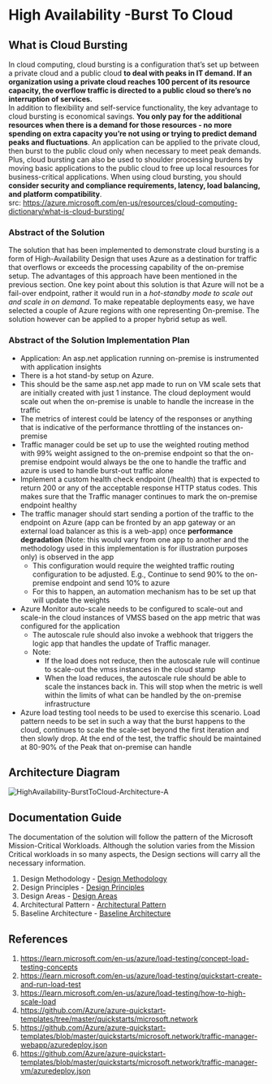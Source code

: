 # High Availability -Burst To Cloud

## What is Cloud Bursting
In cloud computing, cloud bursting is a configuration that’s set up between a private cloud and a public cloud **to deal with peaks in IT demand. If an organization using a private cloud reaches 100 percent of its resource capacity, the overflow traffic is directed to a public cloud so there’s no interruption of services.**  
In addition to flexibility and self-service functionality, the key advantage to cloud bursting is economical savings. **You only pay for the additional resources when there is a demand for those resources - no more spending on extra capacity you’re not using or trying to predict demand peaks and fluctuations**. An application can be applied to the private cloud, then burst to the public cloud only when necessary to meet peak demands. Plus, cloud bursting can also be used to shoulder processing burdens by moving basic applications to the public cloud to free up local resources for business-critical applications. When using cloud bursting, you should **consider security and compliance requirements, latency, load balancing, and platform compatibility**.  
src: https://azure.microsoft.com/en-us/resources/cloud-computing-dictionary/what-is-cloud-bursting/  

### Abstract of the Solution
The solution that has been implemented to demonstrate cloud bursting is a form of High-Availability Design that uses Azure as a destination for traffic that overflows or exceeds the processing capability of the on-premise setup. The advantages of this approach have been mentioned in the previous section. One key point about this solution is that Azure will not be a fail-over endpoint, rather it would run in a *hot-standby mode to scale out and scale in on demand*. To make repeatable deployments easy, we have selected a couple of Azure regions with one representing On-premise. The solution however can be applied to a proper hybrid setup as well. 

### Abstract of the Solution Implementation Plan
- Application: An asp.net application running on-premise is instrumented with application insights
- There is a hot stand-by setup on Azure.
-  This should be the same asp.net app made to run on VM scale sets that are initially created with just 1 instance. The cloud deployment would scale out when the on-premise is unable to handle the increase in the traffic
- The metrics of interest could be latency of the responses or anything that is indicative of the performance throttling of the instances on-premise
-  Traffic manager could be set up to use the weighted routing method with 99% weight assigned to the on-premise endpoint so that the on-premise endpoint would always be the one to handle the traffic and azure is used to handle burst-out traffic alone
- Implement a custom health check endpoint (/health) that is expected to return 200 or any of the acceptable response HTTP status codes. This makes sure that the Traffic manager continues to mark the on-premise endpoint healthy
- The traffic manager should start sending a portion of the traffic to the endpoint on Azure (app can be fronted by an app gateway or an external load balancer as this is a web-app) once **performance degradation** (Note: this would vary from one app to another and the methodology used in this implementation is for illustration purposes only) is observed in the app 
  - This configuration would require the weighted traffic routing configuration to be adjusted. E.g., Continue to send 90% to the on-premise endpoint and send 10% to azure
  - For this to happen, an automation mechanism has to be set up that will update the weights
- Azure Monitor auto-scale needs to be configured to scale-out and scale-in the cloud instances of VMSS based on the app metric that was configured for the application
  - The autoscale rule should also invoke a webhook that triggers the logic app that handles the update of Traffic manager. 
  - Note: 
      - If the load does not reduce, then the autoscale rule will continue to scale-out the vmss instances in the cloud stamp
      - When the load reduces, the autoscale rule should be able to scale the instances back in. This will stop when the metric is well within the limits of what can be handled by the on-premise infrastructure
- Azure load testing tool needs to be used to exercise this scenario. Load pattern needs to be set in such a way that the burst happens to the cloud, continues to scale the scale-set beyond the first iteration and then slowly drop. At the end of the test, the traffic should be maintained at 80-90% of the Peak that on-premise can handle

## Architecture Diagram

![HighAvailability-BurstToCloud-Architecture-A](https://user-images.githubusercontent.com/13979783/236836546-2c6e2463-4c2e-4277-89a8-8a0198b88def.png)


## Documentation Guide
The documentation of the solution will follow the pattern of the Microsoft Mission-Critical Workloads. Although the solution varies from the Mission Critical workloads in so many aspects, the Design sections will carry all the necessary information.  
1. Design Methodology - [Design Methodology](/Documentation/01-DesignMethodology.md)
2. Design Principles - [Design Principles](/Documentation/02-DesignPrinciples.md)
3. Design Areas - [Design Areas](/Documentation/03-DesignAreas.md)
4. Architectural Pattern - [Architectural Pattern](/Documentation/04-ArchitecturalPattern.md)
5. Baseline Architecture - [Baseline Architecture](/Documentation/05-BaselineArchitecture.md)
   
## References
1. https://learn.microsoft.com/en-us/azure/load-testing/concept-load-testing-concepts
2. https://learn.microsoft.com/en-us/azure/load-testing/quickstart-create-and-run-load-test
3. https://learn.microsoft.com/en-us/azure/load-testing/how-to-high-scale-load
4. https://github.com/Azure/azure-quickstart-templates/tree/master/quickstarts/microsoft.network
5. https://github.com/Azure/azure-quickstart-templates/blob/master/quickstarts/microsoft.network/traffic-manager-webapp/azuredeploy.json
6. https://github.com/Azure/azure-quickstart-templates/blob/master/quickstarts/microsoft.network/traffic-manager-vm/azuredeploy.json
